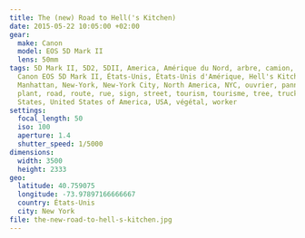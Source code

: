 ```yaml
---
title: The (new) Road to Hell('s Kitchen)
date: 2015-05-22 10:05:00 +02:00
gear:
  make: Canon
  model: EOS 5D Mark II
  lens: 50mm
tags: 5D Mark II, 5D2, 5DII, America, Amérique du Nord, arbre, camion, Canon,
  Canon EOS 5D Mark II, États-Unis, États-Unis d'Amérique, Hell's Kitchen,
  Manhattan, New-York, New-York City, North America, NYC, ouvrier, panneau,
  plant, road, route, rue, sign, street, tourism, tourisme, tree, truck, United
  States, United States of America, USA, végétal, worker
settings:
  focal_length: 50
  iso: 100
  aperture: 1.4
  shutter_speed: 1/5000
dimensions:
  width: 3500
  height: 2333
geo:
  latitude: 40.759075
  longitude: -73.97897166666667
  country: États-Unis
  city: New York
file: the-new-road-to-hell-s-kitchen.jpg
---
```



